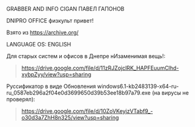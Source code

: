 GRABBER AND INFO CIGAN ПАВЕЛ ГАПОНОВ

DNIPRO OFFICE физкульт привет!

Взято из https://archive.org/

LANGUAGE OS: ENGLISH

Для старых систем и офисов в Днепре нИзаменимая вещь!:

> https://drive.google.com/file/d/11zRJZojclRK_HAPFEuumClhd-xybpZyy/view?usp=sharing

Руссификатор в виде Обновления windows6.1-kb2483139-x64-ru-ru_0587eb296a2f04e0d3699650d39b53ee18b97a79.exe (на вирусы не проверял):

> https://drive.google.com/file/d/10ZoVKeyjzVTabf9_-o30d3a7ZhH8n325/view?usp=sharing
